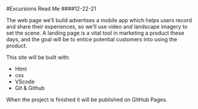 #Excursions Read Me
####12-22-21

The web page we’ll build advertises a mobile app which helps users record and share their experiences, so we’ll use video and landscape imagery to set the scene. A landing page is a vital tool in marketing a product these days, and the goal will be to entice potential customers into using the product.


This site will be built with: 

- Html
- css
- VScode 
- Git & Github

When the project is finished it will be published on GitHub Pages. 
